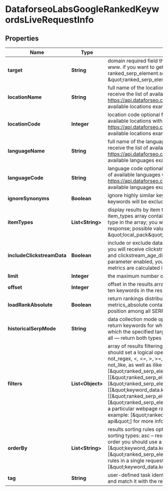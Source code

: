 

# DataforseoLabsGoogleRankedKeywordsLiveRequestInfo


## Properties

| Name | Type | Description | Notes |
|------------ | ------------- | ------------- | -------------|
|**target** | **String** | domain required field the domain name of the target website the domain should be specified without https:// or www. if you want to get the keywords a particular webpage ranks for, specify the filter by the ranked_serp_element.serp_item.relative_url parameter example: \&quot;filters\&quot;:[ \&quot;ranked_serp_element.serp_item.relative_url\&quot;, \&quot;&#x3D;\&quot;, \&quot;/apis/rank-tracker-api\&quot;] |  [optional] |
|**locationName** | **String** | full name of the location optional field if you use this field, you don’t need to specify location_code you can receive the list of available locations with their location_name by making a separate request to the https://api.dataforseo.com/v3/dataforseo_labs/locations_and_languages ignore this field to get the results for all available locations example: United Kingdom |  [optional] |
|**locationCode** | **Integer** | location code optional field if you use this field, you don’t need to specify location_name you can receive the list of available locations with their location_code by making a separate request to the https://api.dataforseo.com/v3/dataforseo_labs/locations_and_languages ignore this field to get the results for all available locations example: 2840 |  [optional] |
|**languageName** | **String** | full name of the language optional field if you use this field, you don’t need to specify language_code you can receive the list of available languages with their language_name by making a separate request to the https://api.dataforseo.com/v3/dataforseo_labs/locations_and_languages ignore this field to get the results for all available languages example: English |  [optional] |
|**languageCode** | **String** | language code optional field if you use this field, you don’t need to specify language_name you can receive the list of available languages with their language_code by making a separate request to the https://api.dataforseo.com/v3/dataforseo_labs/locations_and_languages ignore this field to get the results for all available languages example: en |  [optional] |
|**ignoreSynonyms** | **Boolean** | ignore highly similar keywords optional field if set to true only core keywords will be returned, all highly similar keywords will be excluded; default value: false |  [optional] |
|**itemTypes** | **List&lt;String&gt;** | display results by item type optional field indicates the type of search results included in the response Note: if the item_types array contains item types that are different from organic, the results will be ordered by the first item type in the array; you will not be able to sort and filter results by the types of search results not included in the response; possible values: [\&quot;organic\&quot;, \&quot;paid\&quot;, \&quot;featured_snippet\&quot;, \&quot;local_pack\&quot;] default value: [\&quot;organic\&quot;, \&quot;paid\&quot;] |  [optional] |
|**includeClickstreamData** | **Boolean** | include or exclude data from clickstream-based metrics in the result optional field if the parameter is set to true, you will receive clickstream_keyword_info, clickstream_etv, clickstream_gender_distribution, and clickstream_age_distribution fields with clickstream data in the response default value: false with this parameter enabled, you will be charged double the price for the request learn more about how clickstream-based metrics are calculated in this help center article |  [optional] |
|**limit** | **Integer** | the maximum number of returned keywords optional field default value: 100 maximum value: 1000 |  [optional] |
|**offset** | **Integer** | offset in the results array of returned keywords optional field default value: 0 if you specify the 10 value, the first ten keywords in the results array will be omitted and the data will be provided for the successive keywords |  [optional] |
|**loadRankAbsolute** | **Boolean** | return rankings distribution by rank_absolute optional field default value: false if set to true, we will return the field metrics_absolute containing rankings distribution by the rank_absolute parameter that indicates the result’s position among all SERP elements |  [optional] |
|**historicalSerpMode** | **String** | data collection mode optional field you can use this field to filter the results; possible types of filtering: live — return keywords for which the specified target currently has ranking results in SERP; lost — return keywords for which the specified target had previously had ranking results in SERP, but didn’t have them during the last check; all — return both types of keywords. default value: live |  [optional] |
|**filters** | **List&lt;Object&gt;** | array of results filtering parameters optional field you can add several filters at once (8 filters maximum) you should set a logical operator and, or between the conditions the following operators are supported: regex, not_regex, &lt;, &lt;&#x3D;, &gt;, &gt;&#x3D;, &#x3D;, &lt;&gt;, in, not_in, ilike, not_ilike, like, not_like you can use the % operator with like and not_like, as well as ilike and not_ilike to match any string of zero or more characters example: [\&quot;ranked_serp_element.serp_item.rank_group\&quot;,\&quot;&lt;&#x3D;\&quot;,10] [[\&quot;ranked_serp_element.serp_item.rank_group\&quot;,\&quot;&lt;&#x3D;\&quot;,10], \&quot;and\&quot;, [\&quot;ranked_serp_element.serp_item.type\&quot;,\&quot;&lt;&gt;\&quot;,\&quot;paid\&quot;]] [[\&quot;keyword_data.keyword_info.search_volume\&quot;,\&quot;&lt;&gt;\&quot;,0], \&quot;and\&quot;, [[\&quot;ranked_serp_element.serp_item.type\&quot;,\&quot;&lt;&gt;\&quot;,\&quot;paid\&quot;],\&quot;or\&quot;,[\&quot;ranked_serp_element.serp_item.is_malicious\&quot;,\&quot;&#x3D;\&quot;,false]]] if you want to get the keywords a particular webpage ranks for, specify the filter by the ranked_serp_element.serp_item.relative_url parameter example: [\&quot;ranked_serp_element.serp_item.relative_url\&quot;, \&quot;&#x3D;\&quot;, \&quot;/apis/rank-tracker-api\&quot;] for more information about filters, please refer to Dataforseo Labs – Filters or this help center guide |  [optional] |
|**orderBy** | **List&lt;String&gt;** | results sorting rules optional field you can use the same values as in the filters array to sort the results possible sorting types: asc – results will be sorted in the ascending order desc – results will be sorted in the descending order you should use a comma to set up a sorting type example: [\&quot;keyword_data.keyword_info.competition,desc\&quot;] default rule: [\&quot;ranked_serp_element.serp_item.rank_group,asc\&quot;] note that you can set no more than three sorting rules in a single request you should use a comma to separate several sorting rules example: [\&quot;keyword_data.keyword_info.search_volume,desc\&quot;,\&quot;keyword_data.keyword_info.cpc,desc\&quot;] |  [optional] |
|**tag** | **String** | user-defined task identifier optional field the character limit is 255 you can use this parameter to identify the task and match it with the result you will find the specified tag value in the data object of the response |  [optional] |



